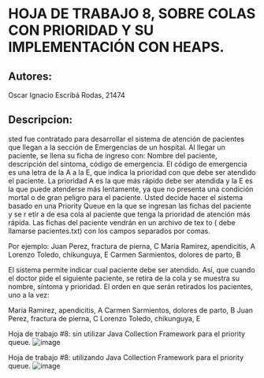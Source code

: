 # HOJA DE TRABAJO 8, SOBRE COLAS CON PRIORIDAD Y SU IMPLEMENTACIÓN CON HEAPS.
## Autores:
Oscar Ignacio Escribá Rodas, 21474
## Descripcion: 
sted fue contratado para desarrollar el sistema de atención de pacientes que llegan a la sección de Emergencias de un hospital. Al llegar un paciente, se llena su ficha de ingreso con:
Nombre del paciente, descripción del síntoma, código de emergencia.
El código de emergencia es una letra de la A a la E, que indica la prioridad con que debe ser atendido el paciente. La prioridad A es la que más rápido debe ser atendida y la E es la que puede atenderse más lentamente, ya que no presenta una condición mortal o de gran peligro para el paciente. Usted decide hacer el sistema basado en una Priority Queue en la que se ingresan las fichas del paciente y se r etir a de esa cola al paciente que tenga la prioridad de atención más rápida. Las fichas del paciente vendrán en un archivo de tex to ( debe llamarse pacientes.txt) con los campos separados por comas. 

Por ejemplo:
Juan Perez, fractura de pierna, C
Maria Ramirez, apendicitis, A
Lorenzo Toledo, chikunguya, E
Carmen Sarmientos, dolores de parto, B

El sistema permite indicar cual paciente debe ser atendido. Así, que cuando el doctor pide el siguiente paciente, se retira de la cola y se muestra su nombre, síntoma y prioridad. El orden en que serán retirados los pacientes, uno a la vez:

Maria Ramirez, apendicitis, A
Carmen Sarmientos, dolores de parto, B
Juan Perez, fractura de pierna, C
Lorenzo Toledo, chikunguya, E

Hoja de trabajo #8: sin utilizar Java Collection Framework para el priority queue. 
![image](https://github.com/OscarEscriba/HT8---ED-Oscar-Escriba/assets/128449179/23656406-caa6-4ada-b0dd-cb9d9e6e7c4e)

Hoja de trabajo #8: utilizando Java Collection Framework para el priority queue. 
![image](https://github.com/OscarEscriba/HT8---ED-Oscar-Escriba/assets/128449179/9608c6c4-853c-4fd0-9df6-3faf9242a9f3)

